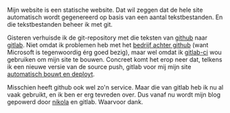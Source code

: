 <!--
.. title: Van github naar gitlab
.. slug: van-github-naar-gitlab
.. date: 2019-05-11 10:16:15 UTC+02:00
.. tags: johanv.org, git, ci, nikola
.. category: 
.. link: 
.. description: 
.. type: text
-->

Mijn website is een statische website. Dat wil zeggen dat de hele site automatisch wordt gegenereerd op basis van een aantal tekstbestanden. En die tekstbestanden beheer ik met git.

Gisteren verhuisde ik de git-repository met die teksten van [github](https://github.com/johanv/blog.johanv.org) naar [gitlab](https://gitlab.com/johanv/blog). Niet omdat ik problemen heb met het [bedrijf achter github](https://blogs.microsoft.com/blog/2018/06/04/microsoft-github-empowering-developers/) (want Microsoft is tegenwoordig érg goed bezig), maar wel omdat ik [gitlab-ci](https://about.gitlab.com/product/continuous-integration/) wou gebruiken om mijn site te bouwen. Concreet komt het erop neer dat, telkens ik een nieuwe versie van de source push, gitlab voor mij mijn site [automatisch bouwt en deployt](https://gitlab.com/johanv/blog/pipelines).

Misschien heeft github ook wel zo'n service. Maar die van gitlab heb ik nu al vaak gebruikt, en ik ben er erg tevreden over. Dus vanaf nu wordt mijn blog gepowerd door [nikola](https://getnikola.com) en gitlab. Waarvoor dank.